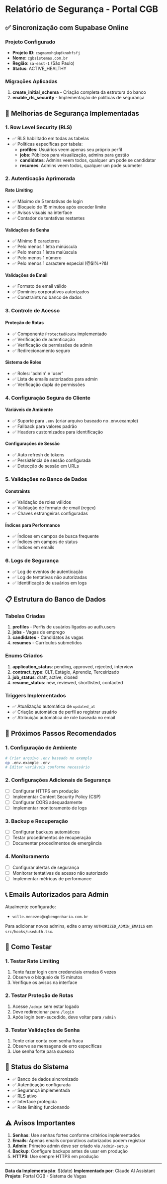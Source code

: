 # Relatório de Segurança - Portal CGB

## ✅ Sincronização com Supabase Online

### Projeto Configurado
- **Projeto ID**: `csgmamxhqkqdknohfsfj`
- **Nome**: `cgbsistemas.com.br`
- **Região**: `sa-east-1` (São Paulo)
- **Status**: ACTIVE_HEALTHY

### Migrações Aplicadas
1. **create_initial_schema** - Criação completa da estrutura do banco
2. **enable_rls_security** - Implementação de políticas de segurança

## 🔐 Melhorias de Segurança Implementadas

### 1. Row Level Security (RLS)
- ✅ RLS habilitado em todas as tabelas
- ✅ Políticas específicas por tabela:
  - **profiles**: Usuários veem apenas seu próprio perfil
  - **jobs**: Públicos para visualização, admins para gestão
  - **candidates**: Admins veem todos, qualquer um pode se candidatar
  - **resumes**: Admins veem todos, qualquer um pode submeter

### 2. Autenticação Aprimorada

#### Rate Limiting
- ✅ Máximo de 5 tentativas de login
- ✅ Bloqueio de 15 minutos após exceder limite
- ✅ Avisos visuais na interface
- ✅ Contador de tentativas restantes

#### Validações de Senha
- ✅ Mínimo 8 caracteres
- ✅ Pelo menos 1 letra minúscula
- ✅ Pelo menos 1 letra maiúscula
- ✅ Pelo menos 1 número
- ✅ Pelo menos 1 caractere especial (@$!%*?&)

#### Validações de Email
- ✅ Formato de email válido
- ✅ Domínios corporativos autorizados
- ✅ Constraints no banco de dados

### 3. Controle de Acesso

#### Proteção de Rotas
- ✅ Componente `ProtectedRoute` implementado
- ✅ Verificação de autenticação
- ✅ Verificação de permissões de admin
- ✅ Redirecionamento seguro

#### Sistema de Roles
- ✅ Roles: 'admin' e 'user'
- ✅ Lista de emails autorizados para admin
- ✅ Verificação dupla de permissões

### 4. Configuração Segura do Cliente

#### Variáveis de Ambiente
- ✅ Suporte para `.env` (criar arquivo baseado no .env.example)
- ✅ Fallback para valores padrão
- ✅ Headers customizados para identificação

#### Configurações de Sessão
- ✅ Auto refresh de tokens
- ✅ Persistência de sessão configurada
- ✅ Detecção de sessão em URLs

### 5. Validações no Banco de Dados

#### Constraints
- ✅ Validação de roles válidos
- ✅ Validação de formato de email (regex)
- ✅ Chaves estrangeiras configuradas

#### Índices para Performance
- ✅ Índices em campos de busca frequente
- ✅ Índices em campos de status
- ✅ Índices em emails

### 6. Logs de Segurança
- ✅ Log de eventos de autenticação
- ✅ Log de tentativas não autorizadas
- ✅ Identificação de usuários em logs

## 📋 Estrutura do Banco de Dados

### Tabelas Criadas
1. **profiles** - Perfis de usuários ligados ao auth.users
2. **jobs** - Vagas de emprego
3. **candidates** - Candidatos às vagas
4. **resumes** - Currículos submetidos

### Enums Criados
1. **application_status**: pending, approved, rejected, interview
2. **contract_type**: CLT, Estágio, Aprendiz, Terceirizado
3. **job_status**: draft, active, closed
4. **resume_status**: new, reviewed, shortlisted, contacted

### Triggers Implementados
- ✅ Atualização automática de `updated_at`
- ✅ Criação automática de perfil ao registrar usuário
- ✅ Atribuição automática de role baseada no email

## 🚀 Próximos Passos Recomendados

### 1. Configuração de Ambiente
```bash
# Criar arquivo .env baseado no exemplo
cp .env.example .env
# Editar variáveis conforme necessário
```

### 2. Configurações Adicionais de Segurança
- [ ] Configurar HTTPS em produção
- [ ] Implementar Content Security Policy (CSP)
- [ ] Configurar CORS adequadamente
- [ ] Implementar monitoramento de logs

### 3. Backup e Recuperação
- [ ] Configurar backups automáticos
- [ ] Testar procedimentos de recuperação
- [ ] Documentar procedimentos de emergência

### 4. Monitoramento
- [ ] Configurar alertas de segurança
- [ ] Monitorar tentativas de acesso não autorizado
- [ ] Implementar métricas de performance

## 📞 Emails Autorizados para Admin
Atualmente configurado:
- `wille.menezes@cgbengenharia.com.br`

Para adicionar novos admins, edite o array `AUTHORIZED_ADMIN_EMAILS` em `src/hooks/useAuth.tsx`.

## 🔧 Como Testar

### 1. Testar Rate Limiting
1. Tente fazer login com credenciais erradas 6 vezes
2. Observe o bloqueio de 15 minutos
3. Verifique os avisos na interface

### 2. Testar Proteção de Rotas
1. Acesse `/admin` sem estar logado
2. Deve redirecionar para `/login`
3. Após login bem-sucedido, deve voltar para `/admin`

### 3. Testar Validações de Senha
1. Tente criar conta com senha fraca
2. Observe as mensagens de erro específicas
3. Use senha forte para sucesso

## 📱 Status do Sistema
- ✅ Banco de dados sincronizado
- ✅ Autenticação configurada
- ✅ Segurança implementada
- ✅ RLS ativo
- ✅ Interface protegida
- ✅ Rate limiting funcionando

## ⚠️ Avisos Importantes

1. **Senhas**: Use senhas fortes conforme critérios implementados
2. **Emails**: Apenas emails corporativos autorizados podem registrar
3. **Admin**: Primeiro admin deve ser criado via `/admin-setup`
4. **Backup**: Configure backups antes de usar em produção
5. **HTTPS**: Use sempre HTTPS em produção

---

**Data da Implementação**: $(date)
**Implementado por**: Claude AI Assistant
**Projeto**: Portal CGB - Sistema de Vagas 